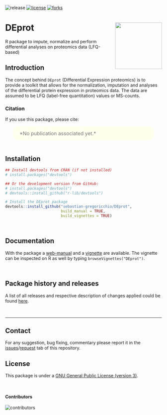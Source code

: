 ![release](https://img.shields.io/github/v/release/sebastian-gregoricchio/DEprot)
[![license](https://img.shields.io/badge/License-GPLv3-blue.svg)](https://sebastian-gregoricchio.github.io/DEprot/LICENSE.md/LICENSE)
[![forks](https://img.shields.io/github/forks/sebastian-gregoricchio/DEprot?style=social)](https://github.com/sebastian-gregoricchio/DEprot/fork)
<!-- ![update](https://badges.pufler.dev/updated/sebastian-gregoricchio/DEprot)
![visits](https://badges.pufler.dev/visits/sebastian-gregoricchio/DEprot) -->
<!---![downloads](https://img.shields.io/github/downloads/sebastian-gregoricchio/DEprot/total.svg)--->

# DEprot [<img src="https://sebastian-gregoricchio.github.io/DEprot/DEprot_logo.png" align="right" height = 150/>](https://sebastian-gregoricchio.github.io/DEprot)

R package to impute, normalize and perform differential analyses on proteomics data (LFQ-based)


## Introduction
The concept behind `DEprot` (Differential Expression proteomics) is to provide a toolkit that allows for the normalization, imputation and analyses of the differential protein expression in proteomics data. The data are assumed to be LFQ (label-free quantitation) values or MS-counts.



### Citation
If you use this package, please cite:

<div class="warning" style='padding:2.5%; background-color:#ffffee; color:#787878; margin-left:5%; margin-right:5%; border-radius:15px;'>
<span>
<font size="-0.5">

<div style="margin-left:2%; margin-right:2%; text-align: justify">
*No publication associated yet.*
</div>
</font>

</span>
</div>

<br>


## Installation
```r
## Install devtools from CRAN (if not installed)
# install.packages("devtools")

## Or the development version from GitHub:
# install.packages("devtools")
# devtools::install_github("r-lib/devtools")

# Install the DEprot package
devtools::install_github("sebastian-gregoricchio/DEprot",
                         build_manual = TRUE,
                         build_vignettes = TRUE)
```
<br />

## Documentation
With the package a [web-manual](https://sebastian-gregoricchio.github.io/DEprot/reference/index.html) and a [vignette](https://sebastian-gregoricchio.github.io/DEprot/doc/DEprot.overview.vignette.html) are available.
The vignette can be inspected on R as well by typing `browseVignettes("DEprot")`.

<br />

## Package history and releases
A list of all releases and respective description of changes applied could be found [here](https://sebastian-gregoricchio.github.io/DEprot/NEWS).

<br />

-----------------
## Contact
For any suggestion, bug fixing, commentary please report it in the [issues](https://github.com/sebastian-gregoricchio/DEprot/issues)/[request](https://github.com/sebastian-gregoricchio/DEprot/pulls) tab of this repository.

## License
This package is under a [GNU General Public License (version 3)](https://sebastian-gregoricchio.github.io/DEprot/LICENSE.md/LICENSE).

<br />

#### Contributors
![contributors](https://badges.pufler.dev/contributors/sebastian-gregoricchio/DEprot?size=50&padding=5&bots=true)
